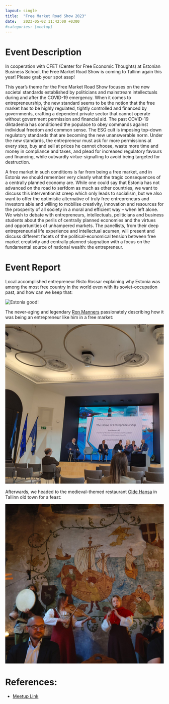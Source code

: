 ```yaml
---
layout: single
title:  "Free Market Road Show 2023"
date:   2023-05-02 11:42:00 +0300
#categories: [meetup]
---
```


# Event Description

In cooperation with CFET (Center for Free Economic Thoughts) at Estonian Business School, the Free Market Road Show is
coming to Tallinn again this year! Please grab your spot asap!

This year’s theme for the Free Market Road Show focuses on the new societal standards established by politicians and
mainstream intellectuals during and after the COVID-19 emergency. When it comes to entrepreneurship, the new standard
seems to be the notion that the free market has to be highly regulated, tightly controlled and financed by governments,
crafting a dependent private sector that cannot operate without government permission and financial aid. The past
COVID-19 diktademia has conditioned the populace to obey commands against individual freedom and common sense. The ESG
cult is imposing top-down regulatory standards that are becoming the new unanswerable norm. Under the new standards, the
entrepreneur must ask for more permissions at every step, buy and sell at prices he cannot choose, waste more time and
money in compliance and taxes, and plead for increased regulatory favours and financing, while outwardly
virtue-signalling to avoid being targeted for destruction.

A free market in such conditions is far from being a free market, and in Estonia we should remember very clearly what
the tragic consequences of a centrally planned economy are. While one could say that Estonia has not advanced on the
road to serfdom as much as other countries, we want to discuss this interventionist creep which only leads to socialism,
but we also want to offer the optimistic alternative of truly free entrepreneurs and investors able and willing to
mobilise creativity, innovation and resources for the prosperity of all society in a moral and efficient way – when left
alone. We wish to debate with entrepreneurs, intellectuals, politicians and business students about the perils of
centrally planned economies and the virtues and opportunities of unhampered markets. The panellists, from their deep
entrepreneurial life experience and intellectual acumen, will present and discuss different facets of the
political-economical tension between free market creativity and centrally planned stagnation with a focus on the
fundamental source of national wealth: the entrepreneur.

# Event Report

Local accomplished entrepreneur Risto Rossar explaining why Estonia was among the most free country in the world even
with its soviet-occupation past, and how can we keep that:

![Estonia good!](/img/2023-05-02/risto-rossar.jpg")

The never-aging and legendary [Ron Manners](https://www.mannwest.com/) passionately describing how it was being an
entrepreneur like him in a free market:

![They are all socialists!](/img/2023-05-02/ron-manners.jpg)

Afterwards, we headed to the medieval-themed restaurant [Olde Hansa](https://www.oldehansa.ee/) in Tallinn old town for
a feast:

![Sound of freedom!](/img/2023-05-02/old-hansa.jpg)

# References:

- [Meetup Link](https://www.meetup.com/mission-liberty-tallinn/events/293017182/)
